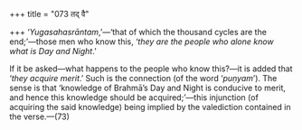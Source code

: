 +++
title = "073 तद् वै"

+++
‘*Yugasahasrāntam*,’—‘that of which the thousand cycles are the
end;’—those men who know this, ‘*they are the people who alone know what
is Day and Night*.’

If it be asked—what happens to the people who know this?—it is added
that ‘*they acquire merit*.’ Such is the connection (of the word
‘*puṇyam*’). The sense is that ‘knowledge of Brahmā’s Day and Night is
conducive to merit, and hence this knowledge should be acquired;’—this
injunction (of acquiring the said knowledge) being implied by the
valediction contained in the verse.—(73)


